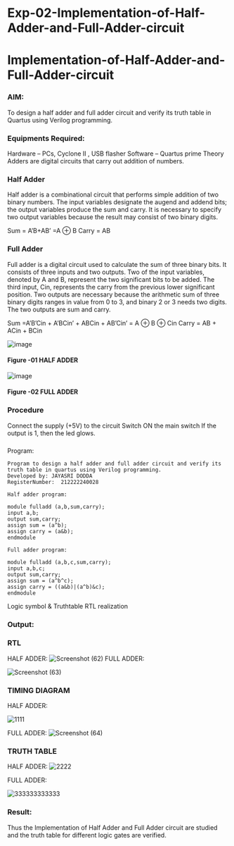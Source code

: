 # Exp-02-Implementation-of-Half-Adder-and-Full-Adder-circuit

# Implementation-of-Half-Adder-and-Full-Adder-circuit
### AIM:
To design a half adder and full adder circuit and verify its truth table in Quartus using Verilog programming.

### Equipments Required:
Hardware – PCs, Cyclone II , USB flasher
Software – Quartus prime
Theory
Adders are digital circuits that carry out addition of numbers.

### Half Adder
Half adder is a combinational circuit that performs simple addition of two binary numbers. The input variables designate the augend and addend bits; the output variables produce the sum and carry. It is necessary to specify two output variables because the result may consist of two binary digits.

Sum = A’B+AB’ =A ⊕ B Carry = AB

### Full Adder
Full adder is a digital circuit used to calculate the sum of three binary bits. It consists of three inputs and two outputs. Two of the input variables, denoted by A and B, represent the two significant bits to be added. The third input, Cin, represents the carry from the previous lower significant position. Two outputs are necessary because the arithmetic sum of three binary digits ranges in value from 0 to 3, and binary 2 or 3 needs two digits. The two outputs are sum and carry.

Sum =A’B’Cin + A’BCin’ + ABCin + AB’Cin’ = A ⊕ B ⊕ Cin Carry = AB + ACin + BCin

 ![image](https://user-images.githubusercontent.com/36288975/163552156-a13e5a56-c638-4110-97d9-8896907c8d25.png)

#### Figure -01 HALF ADDER 


![image](https://user-images.githubusercontent.com/36288975/163552057-b3547877-6d07-45b4-b7e0-bcfebfad9e1d.png)

#### Figure -02 FULL ADDER 

### Procedure

Connect the supply (+5V) to the circuit
Switch ON the main switch
If the output is 1, then the led glows.
### 
Program:
```
Program to design a half adder and full adder circuit and verify its truth table in quartus using Verilog programming.
Developed by: JAYASRI DODDA
RegisterNumber:  212222240028

Half adder program:

module fulladd (a,b,sum,carry);
input a,b;
output sum,carry;
assign sum = (a^b);
assign carry = (a&b);
endmodule

Full adder program:

module fulladd (a,b,c,sum,carry);
input a,b,c;
output sum,carry;
assign sum = (a^b^c);
assign carry = ((a&b)|(a^b)&c);
endmodule

```
Logic symbol & Truthtable
RTL realization

### Output:
### RTL
HALF ADDER:
![Screenshot (62)](https://user-images.githubusercontent.com/123259278/231416593-b2c34efd-177f-4510-b47f-ca251680f69f.png)
FULL ADDER:

![Screenshot (63)](https://user-images.githubusercontent.com/123259278/231416782-8bc5d1d5-9179-4d09-9cfd-b19f7fbb61f3.png)


### TIMING DIAGRAM
HALF ADDER:

![1111](https://user-images.githubusercontent.com/123259278/231417391-d60dec73-907a-4a2a-bf8a-7e904fc438d3.png)

FULL ADDER:
![Screenshot (64)](https://user-images.githubusercontent.com/123259278/231417486-50ba563a-9fdf-4c71-823e-fb5039cae965.png)



### TRUTH TABLE 
HALF ADDER:
![2222](https://user-images.githubusercontent.com/123259278/231417969-9615a8ff-2a0c-4ef0-8310-f43b07a1a2d3.png)

FULL ADDER:

![333333333333](https://user-images.githubusercontent.com/123259278/231418040-4d8a2731-2972-45a5-967a-80552a96ea03.png)


### Result:
Thus the Implementation of Half Adder and Full Adder circuit are studied and the truth table for different logic gates are verified.
